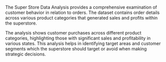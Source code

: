 The Super Store Data Analysis provides a comprehensive examination of customer behavior in relation to orders. 
The dataset contains order details across various product categories that generated sales and profits within the superstore. 

The analysis shows customer purchases across different product categories, highlighting those with significant sales and profitability in various states. 
This analysis helps in identifying target areas and customer segments which the  superstore should target or avoid when making strategic decisions.
